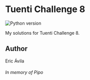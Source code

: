 # Tuenti Challenge 8
![Python version](https://img.shields.io/badge/python-v3.6.5-blue.svg)

My solutions for Tuenti Challenge 8.




## Author
Eric Ávila
###### In memory of Pipo
